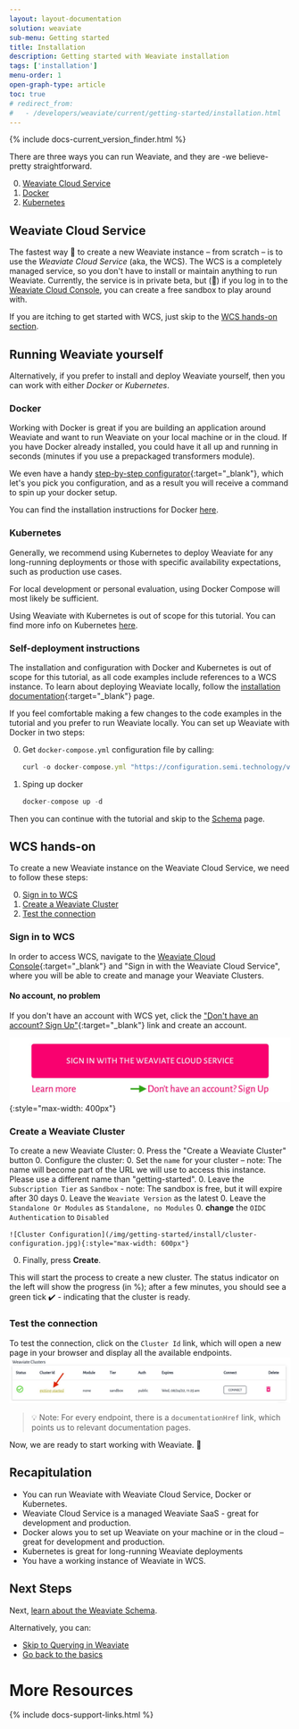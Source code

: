```yaml
---
layout: layout-documentation
solution: weaviate
sub-menu: Getting started
title: Installation
description: Getting started with Weaviate installation
tags: ['installation']
menu-order: 1
open-graph-type: article
toc: true
# redirect_from:
#   - /developers/weaviate/current/getting-started/installation.html
---
```


{% include docs-current_version_finder.html %}

There are three ways you can run Weaviate, and they are -we believe- pretty straightforward.

0. [Weaviate Cloud Service](#weaviate-cloud-service)
0. [Docker](#docker)
0. [Kubernetes](#kubernetes)

## Weaviate Cloud Service

The fastest way 🚀 to create a new Weaviate instance – from scratch – is to use the _Weaviate Cloud Service_ (aka, the WCS). The WCS is a completely managed service, so you don't have to install or maintain anything to run Weaviate. Currently, the service is in private beta, but (🤫) if you log in to the [Weaviate Cloud Console](https://console.semi.technology/), you can create a free sandbox to play around with.

If you are itching to get started with WCS, just skip to the [WCS hands-on section](#wcs-hands-on).

## Running Weaviate yourself

Alternatively, if you prefer to install and deploy Weaviate yourself, then you can work with either _Docker_ or _Kubernetes_.

### Docker

Working with Docker is great if you are building an application around Weaviate and want to run Weaviate on your local machine or in the cloud. If you have Docker already installed, you could have it all up and running in seconds (minutes if you use a  prepackaged transformers module).

We even have a handy [step-by-step configurator](../installation/docker-compose.html#configurator){:target="_blank"}, which let's you pick you configuration, and as a result you will receive a command to spin up your docker setup.

You can find the installation instructions for Docker [here](../installation/docker-compose.html#configurator).

### Kubernetes

Generally, we recommend using Kubernetes to deploy Weaviate for any long-running deployments or those with specific availability expectations, such as production use cases.

For local development or personal evaluation, using Docker Compose will most likely be sufficient.

Using Weaviate with Kubernetes is out of scope for this tutorial. You can find more info on Kubernetes [here](/developers/weaviate/current/installation/kubernetes.html).

### Self-deployment instructions 

The installation and configuration with Docker and Kubernetes is out of scope for this tutorial, as all code examples include references to a WCS instance. To learn about deploying Weaviate locally, follow the [installation documentation](/developers/weaviate/current/installation/){:target="_blank"} page.

If you feel comfortable making a few changes to the code examples in the tutorial and you prefer to run Weaviate locally. You can set up Weaviate with Docker in two steps:

0. Get `docker-compose.yml` configuration file by calling:
    ```js
    curl -o docker-compose.yml "https://configuration.semi.technology/v2/docker-compose/docker-compose.yml?enterprise_usage_collector=false&modules=standalone&runtime=docker-compose&weaviate_version={{ current_page_version }}"
    ```
0. Sping up docker
    ```js
    docker-compose up -d
    ```

Then you can continue with the tutorial and skip to the [Schema](/developers/weaviate/current/getting-started/schema.html) page.

## WCS hands-on

To create a new Weaviate instance on the Weaviate Cloud Service, we need to follow these steps:

0. [Sign in to WCS](#sign-in-to-wcs)
0. [Create a Weaviate Cluster](#create-a-weaviate-cluster)
0. [Test the connection](#test-the-connection)

### Sign in to WCS

In order to access WCS, navigate to the [Weaviate Cloud Console](https://console.semi.technology/){:target="_blank"} and "Sign in with the Weaviate Cloud Service", where you will be able to create and manage your Weaviate Clusters.

#### No account, no problem
If you don't have an account with WCS yet, click the ["Don't have an account? Sign Up"](https://auth.wcs.api.semi.technology/auth/realms/SeMI/protocol/openid-connect/registrations?client_id=wcs&response_type=code&redirect_uri=https://console.semi.technology/console/wcs){:target="_blank"} link and create an account.

![Register link](/img/getting-started/install/register.jpg){:style="max-width: 400px"}

### Create a Weaviate Cluster

To create a new Weaviate Cluster:
0. Press the "Create a Weaviate Cluster" button
0. Configure the cluster:
    0. Set the `name` for your cluster – note: The name will become part of the URL we will use to access this instance. Please use a different name than "getting-started".
    0. Leave the `Subscription Tier` as `Sandbox` - note: The sandbox is free, but it will expire after 30 days
    0. Leave the `Weaviate Version` as the latest
    0. Leave the `Standalone Or Modules` as `Standalone, no Modules`
    0. **change** the `OIDC Authentication` to `Disabled`
    
    ![Cluster Configuration](/img/getting-started/install/cluster-configuration.jpg){:style="max-width: 600px"}
0. Finally, press **Create**.

This will start the process to create a new cluster. The status indicator on the left will show the progress (in %); after a few minutes, you should see a green tick ✔️ - indicating that the cluster is ready.

### Test the connection

To test the connection, click on the `Cluster Id` link, which will open a new page in your browser and display all the available endpoints.
![Weaviate Cluster](/img/getting-started/install/weaviate-cluster.jpg)

> 💡 Note: For every endpoint, there is a `documentationHref` link, which points us to relevant documentation pages.

Now, we are ready to start working with Weaviate. 🎉


<!-- 
## Running Weaviate yourself

When running Weaviate yourself in production, you want to make sure you select the right hardware to run it on.  The benchmark pages in the documentation are helpful for this (more about this in this guide) too, take the following things into account when choosing the right hardware:

0. **Disks** – use SSD disks if possible. Weaviate works more efficiently on solid state disks than on spinning disks.
    0. SSD disks come in a wide variety of types and price ranges. You might want to experiment with this, but based on our experience, there is a marginal return when spending large amounts of money on extreme SSD types.
    0.Avoid network storage and go for block storage. Internally we use;
        0. [`gp3` on Amazon Web Services](https://aws.amazon.com/about-aws/whats-new/2020/12/introducing-new-amazon-ebs-general-purpose-volumes-gp3/)
        0. [`premium-rwo` for Google Cloud Platform](https://cloud.google.com/kubernetes-engine/docs/how-to/persistent-volumes/gce-pd-csi-driver#create_a_storageclass)
        0. [`Premium SSD` for Microsoft Azure](https://docs.microsoft.com/en-us/azure/virtual-machines/disks-types#premium-ssds)
0. **Memory** – make sure there is enough available to store the indices. To calculate to amount of memory needed for your vectors. Follow [this](../architecture/resources.html#an-example-calculation) calculation. You can learn more about memory usage in Weaviate [here](../architecture/resources.html#the-role-of-memory).
0. **CPUs** – adding more CPUs increases import speed or query time. Setting up [monitoring](../configuration/monitoring.html) for your Weaviate instance will help you determine if you need more or fewer CPUs in your setup.

## Kubernetes

> 💡 If you're new to Weaviate but familiar with Kubernetes. It might be an idea to use the [Docker-compose configurator](../installation/#customize-your-weaviate-setup) _first_ to see how Weaviate is structured.

For this one, you need to understand how Kubernetes works; these are just two handy things to know.

1. If you want to use Weaviate in combination with modules, it might be handy to check out the [Docker guide](#docker) first. It will align with the Helm charts.
2. You find all detailed Kubernetes instructions [here](../installation/#kubernetes-k8s).

```yaml
version: '3.4'
services:
  weaviate:
    image: semitechnologies/weaviate:1.14.0
    ports:
    - 8080:8080
    restart: on-failure:0
    environment:
      CONTEXTIONARY_URL: contextionary:9999
      QUERY_DEFAULTS_LIMIT: 25
      AUTHENTICATION_ANONYMOUS_ACCESS_ENABLED: 'true'
      PERSISTENCE_DATA_PATH: '/var/lib/weaviate'
      DEFAULT_VECTORIZER_MODULE: 'text2vec-contextionary'
      ENABLE_MODULES: text2vec-contextionary
      CLUSTER_HOSTNAME: 'node1'
  contextionary:
    environment:
      OCCURRENCE_WEIGHT_LINEAR_FACTOR: 0.75
      EXTENSIONS_STORAGE_MODE: weaviate
      EXTENSIONS_STORAGE_ORIGIN: http://weaviate:8080
      NEIGHBOR_OCCURRENCE_IGNORE_PERCENTILE: 5
      ENABLE_COMPOUND_SPLITTING: 'false'
    image: semitechnologies/contextionary:en0.16.0-v1.0.2
```

## Working with GPU-enabled containers

Let's just cut straight to the chase; running modules with ML models yourself (i.e., a Weaviate module where the model is encapsulated inside the module) on a CPU is just not going to work well. It's sloooow 🐌.

You can use the Kubernetes set up with modules _or_ run Weaviate with Docker on a machine with a GPU ([this Github Gist](https://gist.github.com/bobvanluijt/af6fe0fa392ca8f93e1fdc96fc1c86d8) contains an installation script to install Docker Compose with GPU support on a Debian machine)

## Recapitulation

* There is a configurator you can use to configure your Weaviate instance.
* You can run Weaviate with Docker, Kubernetes, or with the Weaviate Cloud Service.
* Running Weaviate Modules with an encepsulated ML-model on CPUs is slow. -->

## Recapitulation

* You can run Weaviate with Weaviate Cloud Service, Docker or Kubernetes.
* Weaviate Cloud Service is a managed Weaviate SaaS - great for development and production.
* Docker alows you to set up Weaviate on your machine or in the cloud – great for development and production.
* Kubernetes is great for long-running Weaviate deployments
* You have a working instance of Weaviate in WCS.

## Next Steps

Next, [learn about the Weaviate Schema](./schema.html).

Alternatively, you can:
* [Skip to Querying in Weaviate](./query.html)
* [Go back to the basics](../core-knowledge/basics.html)

# More Resources

{% include docs-support-links.html %}

